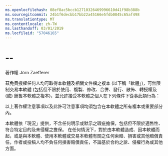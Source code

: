 ```yaml
---
ms.openlocfilehash: 08ef8ac5bccb12710326469996610d41f98b388b
ms.sourcegitcommit: 24b1f6decbb17bb22a45166e5fdb0845c65af498
ms.translationtype: MT
ms.contentlocale: zh-TW
ms.lasthandoff: 03/01/2019
ms.locfileid: "57046165"
---
```

<a name="--"></a>--
=====================

著作權 Jörn Zaefferer

茲免費授權任何人均可取得本軟體及相關文件檔之複本 (以下稱「軟體」)，可無限制交易本軟體 (包括但不限於使用、複製、修改、合併、發行、散佈、轉授權及 (或) 銷售本軟體之複本)，並允許接受本軟體之個人在下列條件下從事此類行為：

以上著作權注意事項以及此許可注意事項均須包含在本軟體之所有複本或重要部分內。

本軟體依「現況」提供，不含任何明示或默示之瑕疵擔保，包括但不限於適售性、符合特定目的及未侵權之擔保。 在任何情況下，對於由本軟體造成、因本軟體而起，或是與本軟體、使用本軟體或交易本軟體有關之任何索賠、損害或其他賠償責任，作者或投稿人均不負任何損害賠償責任，不論基於合約之訴、侵權行為或其他方面。
